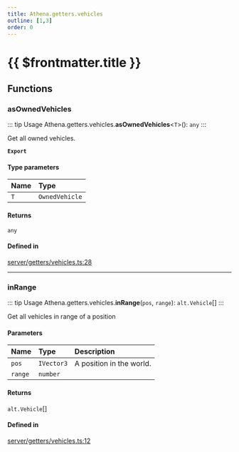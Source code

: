 ```yaml
---
title: Athena.getters.vehicles
outline: [1,3]
order: 0
---
```


# {{ $frontmatter.title }}


## Functions

### asOwnedVehicles

::: tip Usage
Athena.getters.vehicles.**asOwnedVehicles**<`T`\>(): `any`
:::

Get all owned vehicles.

**`Export`**

#### Type parameters

| Name | Type |
| :------ | :------ |
| `T` | `OwnedVehicle` |

#### Returns

`any`

#### Defined in

[server/getters/vehicles.ts:28](https://github.com/Stuyk/altv-athena/blob/a762ea7/src/core/server/getters/vehicles.ts#L28)

___

### inRange

::: tip Usage
Athena.getters.vehicles.**inRange**(`pos`, `range`): `alt.Vehicle`[]
:::

Get all vehicles in range of a position

#### Parameters

| Name | Type | Description |
| :------ | :------ | :------ |
| `pos` | `IVector3` | A position in the world. |
| `range` | `number` |  |

#### Returns

`alt.Vehicle`[]

#### Defined in

[server/getters/vehicles.ts:12](https://github.com/Stuyk/altv-athena/blob/a762ea7/src/core/server/getters/vehicles.ts#L12)
